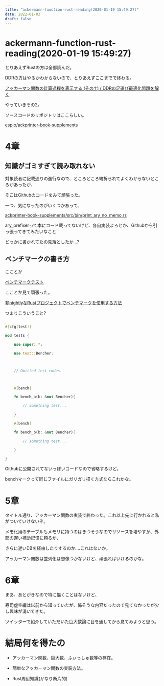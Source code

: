 ```yaml
---
title: "ackermann-function-rust-reading(2020-01-19 15:49:27)"
date: 2022-01-03
draft: false
---
```

# ackermann-function-rust-reading(2020-01-19 15:49:27)



とりあえずRustの方は全部読んだ。



DDRの方はやるかわからないので、とりあえずここまでで終わる。



[アッカーマン関数の計算過程を表示する (その↑) / DDRの足運び最適化問題を解く](https://booth.pm/ja/items/1575590)



やっていきその2。



ソースコードのリポジトリはここらしい。



[esplo/ackprinter-book-supplements](https://github.com/esplo/ackprinter-book-supplements)



# 4章



## 知識がゴミすぎて読み取れない



対象読者に記載通りの進行なので、ところどころ端折られてよくわからないところがあったが、



そこはGithubのコードをみて頑張った。



一つ、気になったのがいくつかあって、



[ackprinter-book-supplements/src/bin/print_ary_no_memo.rs](https://github.com/esplo/ackprinter-book-supplements/blob/master/src/bin/print_ary_no_memo.rs)



ary_prefixerって本にコード載ってないけど、各自実装よろとか、Githubから引っ張ってきてみたいなこと



どっかに書かれてたの見落としたか...?



## ベンチマークの書き方



こことか



[ベンチマークテスト](https://doc.rust-jp.rs/the-rust-programming-language-ja/1.9/book/benchmark-tests.html)



こことか見て頑張った。



[非nightlyなRustプロジェクトでベンチマークを使用する方法](https://yamash.hateblo.jp/entry/2019/02/07/231211)



つまりこういうこと?



```rust

#[cfg(test)]

mod tests {

    use super::*;

    use test::Bencher;



	// Omitted test codes.



    #[bench]

    fn bench_a(b: &mut Bencher){

        // something test...

    }

    #[bench]

    fn bench_b(b: &mut Bencher){

		// something test...

    }

}

```



Githubに公開されてないっぽいコードなので省略するけど。



benchマークって同じファイルにガリガリ描く方式ならこれかな。



# 5章



タイトル通り、アッカーマン関数の実装で終わった。これ以上先に行かれると私がついていけないぞ。



メモ化用のテーブルもメモリに持つのはきつそうなのでリソースを増やすか、外部の遅い補助記憶に頼るか、



さらに遅いDBを経由したりするのか....これはないか。



アッカーマン関数は並列化は想像つかないけど、頑張ればいけるのかな。



# 6章



まあ、あとがきなので特に描くことはないけど、



寿司虚空編は以前から知っていたが、怖そうな内容だったので見てなかったが少し興味が湧いてきた。



ツイッターで紹介していただいた巨大数論に目を通してから見てみようと思う。



# 結局何を得たの



* アッカーマン関数、巨大数、ふぃっしゅ数等の存在。



* 簡単なアッカーマン関数の実装方法。



* Rust周辺知識(かなり断片的)
